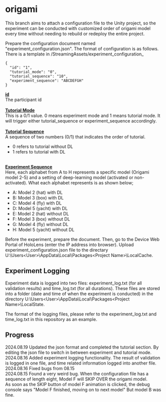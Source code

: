 # origami

This branch aims to attach a configuration file to the Unity project, 
so the experiment can be conducted with customized order of origami model every time without needing to rebuild or redeploy the entire project. 

Prepare the configuration document named "experiment_configuration.json". The format of configuration is as follows. There is a template in /StreamingAssets/experiment_configuration_
```
{
  "id": "1",
  "tutorial_mode": "0",
  "tutorial_sequence": "10",
  "experiment_sequence": "ABCDEFGH"
}
```
<b><u>id</u></b><br> The participant id <br><br>
<b><u>Tutorial Mode</u></b><br>
This is a 0/1 value. 0 means experiment mode and 1 means tutorial mode. It will trigger either tutorial_sequence or experiment_sequence accordingly.<br><br>
<b><u>Tutorial Sequence</u></b><br>
A sequence of two numbers (0/1) that indicates the order of tutorial.
- 0 refers to tutorial without DL
- 1 refers to tutorial with DL
<br><br>

<b><u>Experiment Sequence</u></b><br>
Here, each alphabet from A to H represents a specific model (Origami model 2-5) and a setting of deep-learning model (activated or non-activated).
What each alphabet represents is as shown below;
- A: Model 2 (hat) with DL
- B: Model 3 (box) with DL
- C: Model 4 (fly) with DL
- D: Model 5 (yacht) with DL
- E: Model 2 (hat) without DL
- F: Model 3 (box) without DL
- G: Model 4 (fly) without DL
- H: Model 5 (yacht) without DL



Before the experiment, prepare the document. Then, go to the Device Web Portal of HoloLens (enter the IP address into browser). Upload experiment_configuration.json file 
to the directary U:\Users\<User>\AppData\Local\Packages\<Project Name>\LocalCache. 

## Experiment Logging
Experiment data is logged into two files: experiment_log.txt (for all validation results) and time_log.txt (for all durations).
These files are stored into a folder (date and time of when the experiment is conducted) in the directory U:\Users\<User>\AppData\Local\Packages\<Project Name>\LocalState. 

The format of the logging files, please refer to the experiment_log.txt and time_log.txt in this repository as an example. 


## Progress
2024.08.19 Updated the json format and completed the tutorial section. By editing the json file to switch in between experiment and tutorial mode. <br>
2024.08.16 Added experiment logging functionality. The result of validation is logged in one file, and time related information logged into another file. <br>
2024.08.16 Fixed bugs from 08.15 <br>
2024.08.15 Found a very weird bug. When the configuration file has a sequence of length eight, Model F will SKIP OVER the origami model. <br>
As soon as the SKIP button of model F animation is clicked, the debug console says "Model F finished, moving on to next model"
But model B was fine. 
